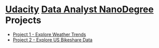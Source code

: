# [Udacity](https://www.udacity.com/) [Data Analyst NanoDegree](https://www.udacity.com/course/data-analyst-nanodegree--nd002) Projects

* [Project 1 - Explore Weather Trends](Proj1)
* [Project 2 - Explore US Bikeshare Data](Proj2)

